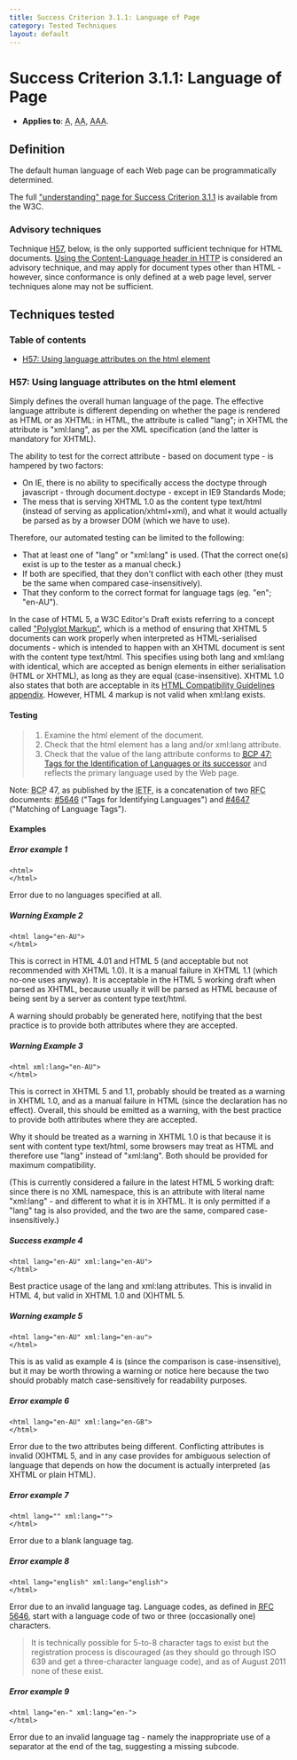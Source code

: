 ```yaml
---
title: Success Criterion 3.1.1: Language of Page
category: Tested Techniques
layout: default
---
```


# Success Criterion 3.1.1: Language of Page

- **Applies to**: <abbr title="Single A">A</abbr>, <abbr title="Double A">AA</abbr>, <abbr title="Triple A">AAA</abbr>.

## Definition

The default human language of each Web page can be programmatically determined.

The full ["understanding" page for Success Criterion 3.1.1](http://www.w3.org/TR/UNDERSTANDING-WCAG20/meaning-doc-lang-id.html) is available from the W3C.

### Advisory techniques

Technique [H57](#tech-h57), below, is the only supported sufficient technique for HTML documents. [Using the Content-Language header in HTTP][SVR5] is considered an advisory technique, and may apply for document types other than HTML - however, since conformance is only defined at a web page level, server techniques alone may not be sufficient.

[SVR5]: http://www.w3.org/TR/2010/NOTE-WCAG20-TECHS-20101014/SVR5 "Server technique SVR5"

## Techniques tested

### Table of contents

- [H57: Using language attributes on the html element](#tech-h57)

### <a id="tech-h57">H57: Using language attributes on the html element</a>

Simply defines the overall human language of the page. The effective language attribute is different depending on whether the page is rendered as HTML or as XHTML: in HTML, the attribute is called "lang"; in XHTML the attribute is "xml:lang", as per the XML specification (and the latter is mandatory for XHTML).

The ability to test for the correct attribute - based on document type - is hampered by two factors:

- On IE, there is no ability to specifically access the doctype through javascript - through document.doctype - except in IE9 Standards Mode;
- The mess that is serving XHTML 1.0 as the content type text/html (instead of serving as application/xhtml+xml), and what it would actually be parsed as by a browser DOM (which we have to use).

Therefore, our automated testing can be limited to the following:

- That at least one of "lang" or "xml:lang" is used. (That the correct one(s) exist is up to the tester as a manual check.)
- If both are specified, that they don't conflict with each other (they must be the same when compared case-insensitively).
- That they conform to the correct format for language tags (eg. "en"; "en-AU").

In the case of HTML 5, a W3C Editor's Draft exists referring to a concept called ["Polyglot Markup"][HTML5 Polyglot], which is a method of ensuring that XHTML 5 documents can work properly when interpreted as HTML-serialised documents - which is intended to happen with an XHTML document is sent with the content type text/html. This specifies using both lang and xml:lang with identical, which are accepted as benign elements in either serialisation (HTML or XHTML), as long as they are equal (case-insensitive). XHTML 1.0 also states that both are acceptable in its [HTML Compatibility Guidelines appendix][XHTML 1.0 C]. However, HTML 4 markup is not valid when xml:lang exists.

  [HTML5 Polyglot]: http://www.w3.org/TR/html-polyglot/ "Polyglot Markup: HTML-Compatible XHTML Documents"
  [XHTML 1.0 C]: http://www.w3.org/TR/xhtml1/guidelines.html "XHTML 1.0 (Second Edition) - Appendix C: HTML Compatibility Guidelines"

#### Testing

> 1. Examine the html element of the document.
> 2. Check that the html element has a lang and/or xml:lang attribute.
> 3. Check that the value of the lang attribute conforms to [<acronym title="Best Current Practice">BCP</acronym> 47: Tags for the Identification of Languages or its successor][BCP47] and reflects the primary language used by the Web page.

Note: <acronym title="Best Current Practice">BCP</acronym> 47, as published by the <acronym title="Internet Engineering Task Force">IETF</acronym>, is a concatenation of two <acronym title="Request For Comments">RFC</acronym> documents: [#5646][RFC5646] ("Tags for Identifying Languages") and [#4647][RFC4647] ("Matching of Language Tags").

[BCP47]: http://www.rfc-editor.org/rfc/bcp/bcp47.txt "Best Current Practice 47"
[RFC5646]: http://www.rfc-editor.org/rfc/rfc5646.txt "RFC 5646"
[RFC4647]: http://www.rfc-editor.org/rfc/rfc4647.txt "RFC 4647"

#### Examples

##### Error example 1

    <html>
    </html>

Error due to no languages specified at all.

##### Warning Example 2

    <html lang="en-AU">
    </html>

This is correct in HTML 4.01 and HTML 5 (and acceptable but not recommended with XHTML 1.0). It is a manual failure in XHTML 1.1 (which no-one uses anyway). It is acceptable in the HTML 5 working draft when parsed as XHTML, because usually it will be parsed as HTML because of being sent by a server as content type text/html.

A warning should probably be generated here, notifying that the best practice is to provide both attributes where they are accepted.

##### Warning Example 3

    <html xml:lang="en-AU">
    </html>

This is correct in XHTML 5 and 1.1, probably should be treated as a warning in XHTML 1.0, and as a manual failure in HTML (since the declaration has no effect). Overall, this should be emitted as a warning, with the best practice to provide both attributes where they are accepted.

Why it should be treated as a warning in XHTML 1.0 is that because it is sent with content type text/html, some browsers may treat as HTML and therefore use "lang" instead of "xml:lang". Both should be provided for maximum compatibility.

(This is currently considered a failure in the latest HTML 5 working draft: since there is no XML namespace, this is an attribute with literal name "xml:lang" - and different to what it is in XHTML. It is only permitted if a "lang" tag is also provided, and the two are the same, compared case-insensitively.)

##### Success example 4

    <html lang="en-AU" xml:lang="en-AU">
    </html>

Best practice usage of the lang and xml:lang attributes. This is invalid in HTML 4, but valid in XHTML 1.0 and (X)HTML 5.

##### Warning example 5

    <html lang="en-AU" xml:lang="en-au">
    </html>

This is as valid as example 4 is (since the comparison is case-insensitive), but it may be worth throwing a warning or notice here because the two should probably match case-sensitively for readability purposes.

##### Error example 6

    <html lang="en-AU" xml:lang="en-GB">
    </html>

Error due to the two attributes being different. Conflicting attributes is invalid (X)HTML 5, and in any case provides for ambiguous selection of language that depends on how the document is actually interpreted (as XHTML or plain HTML).

##### Error example 7

    <html lang="" xml:lang="">
    </html>

Error due to a blank language tag.

##### Error example 8

    <html lang="english" xml:lang="english">
    </html>

Error due to an invalid language tag. Language codes, as defined in [<acronym title="Request For Comments">RFC</acronym> 5646][RFC5646], start with a language code
of two or three (occasionally one) characters.

> It is technically possible for 5-to-8 character tags to exist but the registration process is discouraged (as they should go through ISO 639 and get a three-character language code), and as of August 2011 none of these exist.

##### Error example 9

    <html lang="en-" xml:lang="en-">
    </html>

Error due to an invalid language tag - namely the inappropriate use of a separator at the end of the tag, suggesting a missing subcode.
